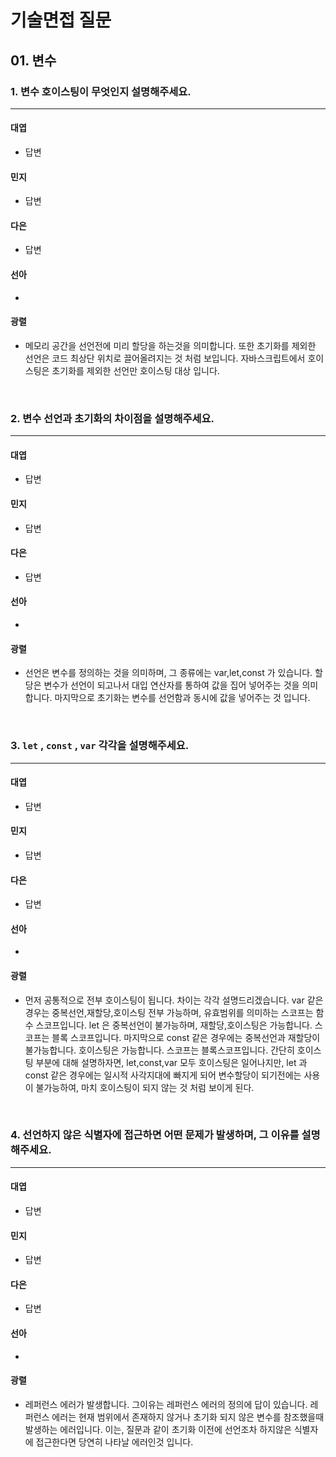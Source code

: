 # 기술면접 질문

## 01. 변수

### 1. 변수 호이스팅이 무엇인지 설명해주세요.

<hr>

#### 대엽

- 답변

#### 민지

- 답변

#### 다은

- 답변

#### 선아

-

#### 광렬

- 메모리 공간을 선언전에 미리 할당을 하는것을 의미합니다. 또한 초기화를 제외한 선언은 코드 최상단 위치로 끌어올려지는 것 처럼 보입니다. 자바스크립트에서 호이스팅은 초기화를 제외한 선언만 호이스팅 대상 입니다.

<br>

### 2. 변수 선언과 초기화의 차이점을 설명해주세요.

<hr>

#### 대엽

- 답변

#### 민지

- 답변

#### 다은

- 답변

#### 선아

-

#### 광렬

- 선언은 변수를 정의하는 것을 의미하며, 그 종류에는 var,let,const 가 있습니다. 할당은 변수가 선언이 되고나서 대입 연산자를 통하여 값을 집어 넣어주는 것을 의미합니다. 마지막으로 초기화는 변수를 선언함과 동시에 값을 넣어주는 것 입니다.

<br>

### 3. `let` , `const` , `var` 각각을 설명해주세요.

<hr>

#### 대엽

- 답변

#### 민지

- 답변

#### 다은

- 답변

#### 선아

-

#### 광렬

- 먼저 공통적으로 전부 호이스팅이 됩니다. 차이는 각각 설명드리겠습니다. var 같은경우는 중복선언,재할당,호이스팅 전부 가능하며, 유효범위를 의미하는 스코프는 함수 스코프입니다. let 은 중복선언이 불가능하며, 재할당,호이스팅은 가능합니다. 스코프는 블록 스코프입니다. 마지막으로 const 같은 경우에는 중복선언과 재할당이 불가능합니다. 호이스팅은 가능합니다. 스코프는 블록스코프입니다.
  간단히 호이스팅 부분에 대해 설명하자면, let,const,var 모두 호이스팅은 일어나지만, let 과 const 같은 경우에는 일시적 사각지대에 빠지게 되어 변수할당이 되기전에는 사용이 불가능하여, 마치 호이스팅이 되지 않는 것 처럼 보이게 된다.

<br>

### 4. 선언하지 않은 식별자에 접근하면 어떤 문제가 발생하며, 그 이유를 설명해주세요.

<hr>

#### 대엽

- 답변

#### 민지

- 답변

#### 다은

- 답변

#### 선아

-

#### 광렬

- 레퍼런스 에러가 발생합니다. 그이유는 레퍼런스 에러의 정의에 답이 있습니다. 레퍼런스 에러는 현재 범위에서 존재하지 않거나 초기화 되지 않은 변수를 참조했을때 발생하는 에러입니다. 이는, 질문과 같이 초기화 이전에 선언조차 하지않은 식별자에 접근한다면 당연히 나타날 에러인것 입니다.
